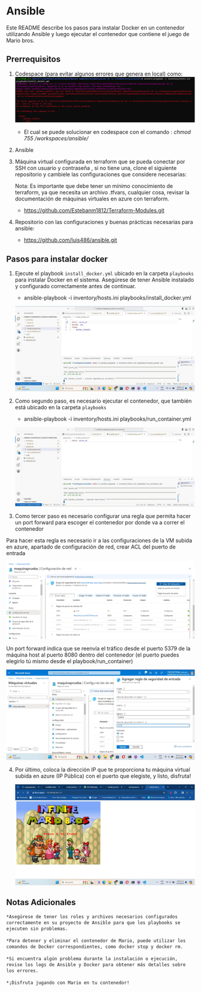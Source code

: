 # Ansible

Este README describe los pasos para instalar Docker en un contenedor utilizando Ansible y luego ejecutar el contenedor que contiene el juego de Mario bros.

## Prerrequisitos

1. Codespace (para evitar algunos errores que genera en local) como:
   ![hola](evidences/error_local.png)

   - El cual se puede solucionar en codespace con el comando : *chmod 755 /workspaces/ansible/*

3. Ansible

3. Máquina virtual configurada en terraform que se pueda conectar por SSH con usuario y contraseña , si no tiene una, clone el siguiente repositorio y cambiele las configuraciones que considere necesarias:

   Nota: Es importante que debe tener un mínimo conocimiento de terraform, ya que necesita un archivo .tfvars, cualquier cosa, revisar la documentación de máquinas virtuales en azure con terraform.

   - https://github.com/Estebanm1812/Terraform-Modules.git

5. Repositorio con las configuraciones y buenas prácticas necesarias para ansible:

   - https://github.com/luis486/ansible.git


## Pasos para instalar docker

1. Ejecute el playbook `install_docker.yml` ubicado en la carpeta `playbooks` para instalar Docker en el sistema. Asegúrese de tener Ansible instalado y configurado correctamente antes de continuar.

   - ansible-playbook -i inventory/hosts.ini playbooks/install_docker.yml

   ![hola](evidences/install_docker.jpg)

2. Como segundo paso, es necesario ejecutar el contenedor, que también está ubicado en la carpeta `playbooks` 

   - ansible-playbook -i inventory/hosts.ini playbooks/run_container.yml

   ![hola](evidences/run_container.jpg)

3. Como tercer paso es necesario configurar una regla que permita hacer un port forward para escoger el contenedor por donde va a correr el contenedor

Para hacer esta regla es necesario ir a las configuraciones de la VM subida en azure, apartado de configuración de red, crear ACL del puerto de entrada 
   
   ![hola](evidences/ruta.png)
   
Un port forward indica que se reenvía el tráfico desde el puerto 5379 de la máquina host al puerto 8080 dentro del contenedor (el puerto puedes elegirlo tú mismo desde el             playbook/run_container)
   
   ![hola](evidences/rules.jpg)

4. Por último, coloca la dirección IP que te proporciona tu máquina virtual subida en azure (IP Pública) con el puerto que elegiste, y listo, disfruta!

   ![hola](evidences/app.jpg)


## Notas Adicionales

    *Asegúrese de tener los roles y archivos necesarios configurados correctamente en su proyecto de Ansible para que los playbooks se ejecuten sin problemas.

    *Para detener y eliminar el contenedor de Mario, puede utilizar los comandos de Docker correspondientes, como docker stop y docker rm.

    *Si encuentra algún problema durante la instalación o ejecución, revise los logs de Ansible y Docker para obtener más detalles sobre los errores.

    *¡Disfruta jugando con Mario en tu contenedor!
